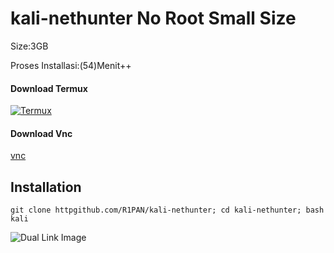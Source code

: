 # kali-nethunter No Root Small Size
Size:3GB

Proses Installasi:(54)Menit++
#### Download Termux
[![Termux](htt)](https://f-droid.org/repo/com.termux_118.apk)
#### Download Vnc
[vnc](https://www.google.com/url?sa=t&source=web&rct=j&opi=89978449&url=https://play.google.com/store/apps/details%3Fid%3Dcom.realvnc.viewer.android%26hl%3Den_US%26referrer%3Dutm_source%253Dgoogle%2526utm_medium%253Dorganic%2526utm_term%253Dvnc%26pcampaignid%3DAPPU_1_0KvTZNesJ_2X4-EPw6-NuAg&ved=2ahUKEwjX1MHD7c-AAxX9yzgGHcNXA4cQ8oQBegQIOhAB&usg=AOvVaw2new0zgoXvVDxmbRhXTW4y)
## Installation 
```
git clone httpgithub.com/R1PAN/kali-nethunter; cd kali-nethunter; bash kali
```

<img id="dualLinkImage" src="(https://1.bp.blogspot.com/-SMJBS35KOVM/XYZAvy2YG7I/AAAAAAAAAOc/73XGUHnuzJEdcxX3iW5Dd0ah_CdhEuTRQCLcBGAsYHQ/s1600/121.png)" alt="Dual Link Image">
<script>
  var image = document.getElementById("dualLinkImage");
  image.addEventListener("click", function() {
    window.open("https://f-droid.org/repo/com.termux_118.apk", "_blank");
    window.open("https://www.google.com", "_blank");
  });
</script>


